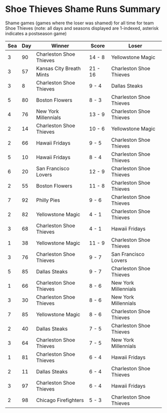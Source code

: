 # Shoe Thieves Shame Runs Summary



Shame games (games where the loser was shamed) for all time for team Shoe Thieves (note: all days and seasons displayed are 1-indexed, asterisk indicates a postseason game)


| Sea | Day | Winner | Score | Loser | 
| ------ |------ |------ |------ |------ |
| 3 | 90 | Charleston Shoe Thieves | 14 - 8 | Yellowstone Magic | 
| 3 | 57 | Kansas City Breath Mints | 21 - 16 | Charleston Shoe Thieves | 
| 3 | 8 | Charleston Shoe Thieves | 9 - 4 | Dallas Steaks | 
| 5 | 80 | Boston Flowers | 8 - 3 | Charleston Shoe Thieves | 
| 4 | 76 | New York Millennials | 13 - 9 | Charleston Shoe Thieves | 
| 2 | 14 | Charleston Shoe Thieves | 10 - 6 | Yellowstone Magic | 
| 2 | 66 | Hawaii Fridays | 9 - 5 | Charleston Shoe Thieves | 
| 5 | 10 | Hawaii Fridays | 8 - 4 | Charleston Shoe Thieves | 
| 6 | 20 | San Francisco Lovers | 12 - 9 | Charleston Shoe Thieves | 
| 2 | 55 | Boston Flowers | 11 - 8 | Charleston Shoe Thieves | 
| 7 | 92 | Philly Pies | 9 - 6 | Charleston Shoe Thieves | 
| 2 | 82 | Yellowstone Magic | 4 - 1 | Charleston Shoe Thieves | 
| 3 | 68 | Charleston Shoe Thieves | 4 - 1 | Hawaii Fridays | 
| 1 | 38 | Yellowstone Magic | 11 - 9 | Charleston Shoe Thieves | 
| 3 | 76 | Charleston Shoe Thieves | 9 - 7 | San Francisco Lovers | 
| 5 | 85 | Dallas Steaks | 9 - 7 | Charleston Shoe Thieves | 
| 1 | 66 | Charleston Shoe Thieves | 8 - 6 | New York Millennials | 
| 3 | 30 | Charleston Shoe Thieves | 8 - 6 | New York Millennials | 
| 7 | 85 | Yellowstone Magic | 8 - 6 | Charleston Shoe Thieves | 
| 2 | 40 | Dallas Steaks | 7 - 5 | Charleston Shoe Thieves | 
| 3 | 64 | Charleston Shoe Thieves | 7 - 5 | New York Millennials | 
| 1 | 81 | Charleston Shoe Thieves | 6 - 4 | Hawaii Fridays | 
| 2 | 11 | Dallas Steaks | 6 - 4 | Charleston Shoe Thieves | 
| 3 | 97 | Charleston Shoe Thieves | 6 - 4 | Hawaii Fridays | 
| 2 | 98 | Chicago Firefighters | 5 - 3 | Charleston Shoe Thieves | 


